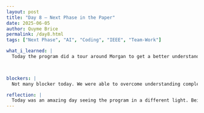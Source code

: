 ```yaml
---
layout: post
title: "Day 8 – Next Phase in the Paper"
date: 2025-06-05
author: Quyme Brice
permalink: /day8.html
tags: ["Next Phase", "AI", "Coding", "IEEE", "Team-Work"]

what_i_learned: |
  Today the program did a tour around Morgan to get a better understanding of our surroundings. It was fun even though I already go to Morgan, I was able to see some of the new buildings and gain some new knowledge. I visited a food spot called "Sunny Subs" today for the first time near the business building. I feel more confident being in the summer program, meeting new people have been a fun experience.

  

blockers: |
  Not many blocker today. We were able to overcome understanding complex dataset. My understanding have improved in understanding flight delayed prediction model. The only blocker would be improving my coding. Python is still new to me and had been a great programming language so far.

reflection: |
  Today was an amazing day seeing the program in a different light. Being able to do a tour around Morgan allow me to get a reminder of how great Morgan is. I love walking across campus seeing the atmosphere. We had to discuss our literature review that we finished and confirmed what we did. We had to present today just confirming our literature review. This has boost my confidence in another level.
---
```

